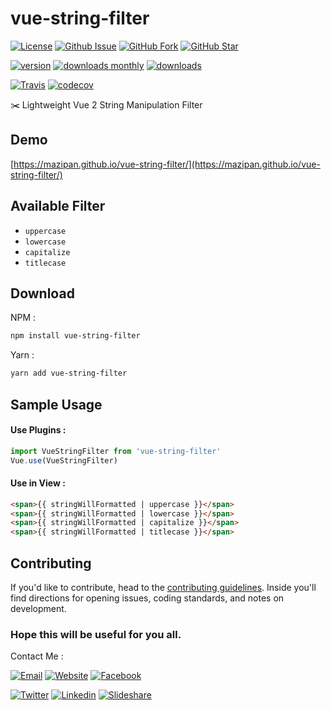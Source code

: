 # vue-string-filter

[![License](https://img.shields.io/github/license/mazipan/vue-string-filter.svg?maxAge=3600)](https://github.com/mazipan/vue-string-filter) 
[![Github Issue](https://img.shields.io/github/issues/mazipan/vue-string-filter.svg?maxAge=3600)](https://github.com/mazipan/vue-string-filter/issues) 
[![GitHub Fork](https://img.shields.io/github/forks/mazipan/vue-string-filter.svg?maxAge=3600)](https://github.com/mazipan/vue-string-filter/network) 
[![GitHub Star](https://img.shields.io/github/stars/mazipan/vue-string-filter.svg?maxAge=3600)](https://github.com/mazipan/vue-string-filter/stargazers) 

[![version](https://img.shields.io/npm/v/vue-string-filter.svg)](https://www.npmjs.com/package/vue-string-filter)
[![downloads monthly](https://img.shields.io/npm/dm/vue-string-filter.svg)](https://www.npmjs.com/package/vue-string-filter) 
[![downloads](https://img.shields.io/npm/dt/vue-string-filter.svg)](https://www.npmjs.com/package/vue-string-filter) 

[![Travis](https://img.shields.io/travis/mazipan/vue-string-filter.svg)](https://travis-ci.org/mazipan/vue-string-filter)
[![codecov](https://codecov.io/gh/mazipan/vue-string-filter/branch/master/graph/badge.svg)](https://codecov.io/gh/mazipan/vue-string-filter)

:scissors: Lightweight Vue 2 String Manipulation Filter

## Demo
[https://mazipan.github.io/vue-string-filter/](https://mazipan.github.io/vue-string-filter/)


## Available Filter
+ `uppercase`
+ `lowercase`
+ `capitalize`
+ `titlecase`

## Download

NPM :
```bash
npm install vue-string-filter
```

Yarn :
```bash
yarn add vue-string-filter
```

## Sample Usage

#### Use Plugins :

```javascript
import VueStringFilter from 'vue-string-filter'
Vue.use(VueStringFilter)
```


#### Use in View :

```html
<span>{{ stringWillFormatted | uppercase }}</span>
<span>{{ stringWillFormatted | lowercase }}</span>
<span>{{ stringWillFormatted | capitalize }}</span>
<span>{{ stringWillFormatted | titlecase }}</span>
```


## Contributing

If you'd like to contribute, head to the [contributing guidelines](/CONTRIBUTING.md). Inside you'll find directions for opening issues, coding standards, and notes on development.

### Hope this will be useful for you all.

Contact Me :

[![Email](https://img.shields.io/badge/mazipanneh-Email-yellow.svg?maxAge=3600)](mailto:mazipanneh@gmail.com) 
[![Website](https://img.shields.io/badge/mazipanneh-Blog-brightgreen.svg?maxAge=3600)](https://mazipanneh.com/blog/)
[![Facebook](https://img.shields.io/badge/mazipanneh-Facebook-blue.svg?maxAge=3600)](https://facebook.com/mazipanneh) 

[![Twitter](https://img.shields.io/badge/Maz_Ipan-Twitter-55acee.svg?maxAge=3600)](https://twitter.com/Maz_Ipan) 
[![Linkedin](https://img.shields.io/badge/irfanmaulanamazipan-Linkedin-0077b5.svg?maxAge=3600)](https://id.linkedin.com/in/irfanmaulanamazipan) 
[![Slideshare](https://img.shields.io/badge/IrfanMaulana21-Slideshare-0077b5.svg?maxAge=3600)](https://www.slideshare.net/IrfanMaulana21) 
